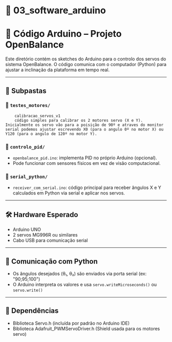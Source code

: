 # 📁 03_software_arduino

# 💾 Código Arduino – Projeto OpenBalance
Este diretório contém os sketches do Arduino para o controlo dos servos do sistema OpenBalance. O código comunica com o computador (Python) para ajustar a inclinação da plataforma em tempo real.

---

## 🧪 Subpastas

### 📁 `testes_motores/`
        calibracao_servos_v1
        código simples para calibrar os 2 motores servo (X e Y). Inicialmente os servo vão para a poisição de 90º e atraves do monitor serial podemos ajustar escrevendo X0 (para o angulo 0º no motor X) ou Y120 (para o angulo de 120º no motor Y).

### 📁 `controlo_pid/`
- `openbalance_pid.ino`: implementa PID no próprio Arduino (opcional).
- Pode funcionar com sensores físicos em vez de visão computacional.

### 📁 `serial_python/`
- `receiver_com_serial.ino`: código principal para receber ângulos X e Y calculados em Python via serial e aplicar nos servos.

---

## 🛠️ Hardware Esperado

- Arduino UNO
- 2 servos MG996R ou similares
- Cabo USB para comunicação serial

---

## 🔌 Comunicação com Python

- Os ângulos desejados (θ₁, θ₂) são enviados via porta serial (ex: "90;95;100")
- O Arduino interpreta os valores e usa `servo.writeMicroseconds()` ou `servo.write()`

---

## 🔧 Dependências

- Biblioteca Servo.h (incluída por padrão no Arduino IDE)
- Biblioteca Adafruit_PWMServoDriver.h (Shield usada para os motores servo)
